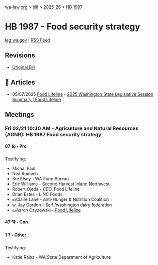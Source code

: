 [wa-law.org](/) > [bill](/bill/) > [2025-26](/bill/2025-26/) > [HB 1987](/bill/2025-26/hb/1987/)

# HB 1987 - Food security strategy
[leg.wa.gov](https://app.leg.wa.gov/billsummary?BillNumber=1987&Year=2025&Initiative=false) | [RSS Feed](./rss.xml)

## Revisions
* [Original Bill](1/)

## 📰 Articles
* 05/07/2025 [Food Lifeline](/org/food_lifeline/) - [2025 Washington State Legislative Session Summary | Food Lifeline](https://foodlifeline.org/article/2025-washington-state-legislative-session-summary#:~:text=HB%201987)

## Meetings
### Fri 02/21 10:30 AM - Agriculture and Natural Resources (AGNR): HB 1987 Food security strategy
#### 87 👍 - Pro
Testifying:
* Michal Paul
* Noa Romach
* Bre Elsey - WA Farm Bureau
* Eric Williams - [Second Harvest Inland Northwest](/org/second_harvest_inland_northwest/)
* Robert Ojeda - CEO, Food Lifeline
* Brian Estes - LINC Foods
* 💵Claire Lane - Anti-Hunger & Nutrition Coalition
* w. Jay Gordon - Self /washington dairy federation
* 💵Aaron Czyzewski - [Food Lifeline](/org/food_lifeline/)

#### 47 👎 - Con

#### 1 ❓ - Other
Testifying:
* Katie Rains - WA State Department of Agriculture
